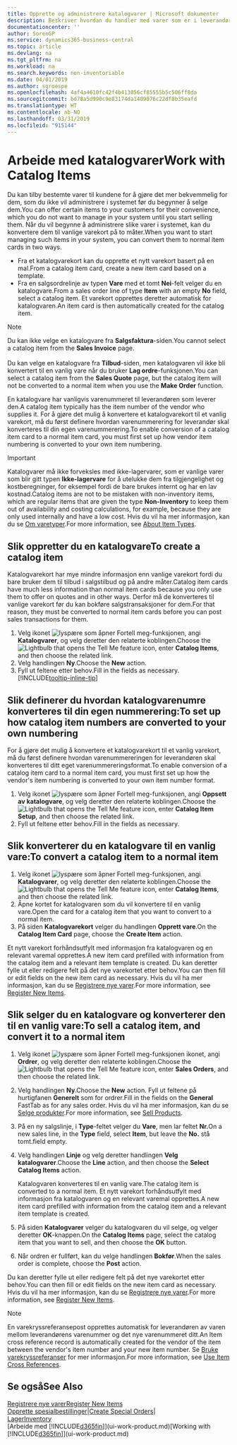 ```yaml
---
title: Opprette og administrere katalogvarer | Microsoft dokumenter
description: Beskriver hvordan du handler med varer som er i leverandørerlisten for varer, men som ikke er i din egen oversikt over varer.
documentationcenter: ''
author: SorenGP
ms.service: dynamics365-business-central
ms.topic: article
ms.devlang: na
ms.tgt_pltfrm: na
ms.workload: na
ms.search.keywords: non-inventoriable
ms.date: 04/01/2019
ms.author: sgroespe
ms.openlocfilehash: 4af4a4610fc42f4b413056cf85555b5c506ff8da
ms.sourcegitcommit: bd78a5d990c9e83174da1409076c22df8b35eafd
ms.translationtype: HT
ms.contentlocale: nb-NO
ms.lasthandoff: 03/31/2019
ms.locfileid: "915144"
---
```

# <a name="work-with-catalog-items"></a><span data-ttu-id="82a49-103">Arbeide med katalogvarer</span><span class="sxs-lookup"><span data-stu-id="82a49-103">Work with Catalog Items</span></span>
<span data-ttu-id="82a49-104">Du kan tilby bestemte varer til kundene for å gjøre det mer bekvemmelig for dem, som du ikke vil administrere i systemet før du begynner å selge dem.</span><span class="sxs-lookup"><span data-stu-id="82a49-104">You can offer certain items to your customers for their convenience, which you do not want to manage in your system until you start selling them.</span></span> <span data-ttu-id="82a49-105">Når du vil begynne å administrere slike varer i systemet, kan du konvertere dem til vanlige varekort på to måter.</span><span class="sxs-lookup"><span data-stu-id="82a49-105">When you want to start managing such items in your system, you can convert them to normal item cards in two ways.</span></span>

* <span data-ttu-id="82a49-106">Fra et katalogvarekort kan du opprette et nytt varekort basert på en mal.</span><span class="sxs-lookup"><span data-stu-id="82a49-106">From a catalog item card, create a new item card based on a template.</span></span>
* <span data-ttu-id="82a49-107">Fra en salgsordrelinje av typen **Vare** med et tomt **Nei**-felt velger du en katalogvare.</span><span class="sxs-lookup"><span data-stu-id="82a49-107">From a sales order line of type **Item** with an empty **No** field, select a catalog item.</span></span> <span data-ttu-id="82a49-108">Et varekort opprettes deretter automatisk for katalogvaren.</span><span class="sxs-lookup"><span data-stu-id="82a49-108">An item card is then automatically created for the catalog item.</span></span>

> [!NOTE]  
> <span data-ttu-id="82a49-109">Du kan ikke velge en katalogvare fra **Salgsfaktura**-siden.</span><span class="sxs-lookup"><span data-stu-id="82a49-109">You cannot select a catalog item from the **Sales Invoice** page.</span></span><br /><br />
> <span data-ttu-id="82a49-110">Du kan velge en katalogvare fra **Tilbud**-siden, men katalogvaren vil ikke bli konvertert til en vanlig vare når du bruker **Lag ordre**-funksjonen.</span><span class="sxs-lookup"><span data-stu-id="82a49-110">You can select a catalog item from the **Sales Quote** page, but the catalog item will not be converted to a normal item when you use the **Make Order** function.</span></span>

<span data-ttu-id="82a49-111">En katalogvare har vanligvis varenummeret til leverandøren som leverer den.</span><span class="sxs-lookup"><span data-stu-id="82a49-111">A catalog item typically has the item number of the vendor who supplies it.</span></span> <span data-ttu-id="82a49-112">For å gjøre det mulig å konvertere et katalogvarekort til et vanlig varekort, må du først definere hvordan varenummerering for leverandør skal konverteres til din egen varenummerering.</span><span class="sxs-lookup"><span data-stu-id="82a49-112">To enable conversion of a catalog item card to a normal item card, you must first set up how vendor item numbering is converted to your own item numbering.</span></span>   

> [!Important]
> <span data-ttu-id="82a49-113">Katalogvarer må ikke forveksles med ikke-lagervarer, som er vanlige varer som blir gitt typen **Ikke-lagervare** for å utelukke dem fra tilgjengelighet og kostberegninger, for eksempel fordi de bare brukes internt og har en lav kostnad.</span><span class="sxs-lookup"><span data-stu-id="82a49-113">Catalog items are not to be mistaken with non-inventory items, which are regular items that are given the type **Non-Inventory** to keep them out of availability and costing calculations, for example, because they are only used internally and have a low cost.</span></span> <span data-ttu-id="82a49-114">Hvis du vil ha mer informasjon, kan du se [Om varetyper](inventory-about-item-types.md).</span><span class="sxs-lookup"><span data-stu-id="82a49-114">For more information, see [About Item Types](inventory-about-item-types.md).</span></span>

## <a name="to-create-a-catalog-item"></a><span data-ttu-id="82a49-115">Slik oppretter du en katalogvare</span><span class="sxs-lookup"><span data-stu-id="82a49-115">To create a catalog item</span></span>
<span data-ttu-id="82a49-116">Katalogvarekort har mye mindre informasjon enn vanlige varekort fordi du bare bruker dem til tilbud i salgstilbud og på andre måter.</span><span class="sxs-lookup"><span data-stu-id="82a49-116">Catalog item cards have much less information than normal item cards because you only use them to offer on quotes and in other ways.</span></span> <span data-ttu-id="82a49-117">Derfor må de konverteres til vanlige varekort før du kan bokføre salgstransaksjoner for dem.</span><span class="sxs-lookup"><span data-stu-id="82a49-117">For that reason, they must be converted to normal item cards before you can post sales transactions for them.</span></span>

1. <span data-ttu-id="82a49-118">Velg ikonet ![lyspære som åpner Fortell meg-funksjonen](media/ui-search/search_small.png "Fortell hva du vil gjøre"), angi **Katalogvarer**, og velg deretter den relaterte koblingen.</span><span class="sxs-lookup"><span data-stu-id="82a49-118">Choose the ![Lightbulb that opens the Tell Me feature](media/ui-search/search_small.png "Tell me what you want to do") icon, enter **Catalog Items**, and then choose the related link.</span></span>
2. <span data-ttu-id="82a49-119">Velg handlingen **Ny**.</span><span class="sxs-lookup"><span data-stu-id="82a49-119">Choose the **New** action.</span></span>
3. <span data-ttu-id="82a49-120">Fyll ut feltene etter behov.</span><span class="sxs-lookup"><span data-stu-id="82a49-120">Fill in the fields as necessary.</span></span> [!INCLUDE[tooltip-inline-tip](includes/tooltip-inline-tip_md.md)]

## <a name="to-set-up-how-catalog-item-numbers-are-converted-to-your-own-numbering"></a><span data-ttu-id="82a49-121">Slik definerer du hvordan katalogvarenumre konverteres til din egen nummerering:</span><span class="sxs-lookup"><span data-stu-id="82a49-121">To set up how catalog item numbers are converted to your own numbering</span></span>
<span data-ttu-id="82a49-122">For å gjøre det mulig å konvertere et katalogvarekort til et vanlig varekort, må du først definere hvordan varenummereringen for leverandøren skal konverteres til ditt eget varenummereringsformat.</span><span class="sxs-lookup"><span data-stu-id="82a49-122">To enable conversion of a catalog item card to a normal item card, you must first set up how the vendor's item numbering is converted to your own item number format.</span></span>

1. <span data-ttu-id="82a49-123">Velg ikonet ![lyspære som åpner Fortell meg-funksjonen](media/ui-search/search_small.png "Fortell hva du vil gjøre"), angi **Oppsett av katalogvare**, og velg deretter den relaterte koblingen.</span><span class="sxs-lookup"><span data-stu-id="82a49-123">Choose the ![Lightbulb that opens the Tell Me feature](media/ui-search/search_small.png "Tell me what you want to do") icon, enter **Catalog Item Setup**, and then choose the related link.</span></span>
2. <span data-ttu-id="82a49-124">Fyll ut feltene etter behov.</span><span class="sxs-lookup"><span data-stu-id="82a49-124">Fill in the fields as necessary.</span></span>

## <a name="to-convert-a-catalog-item-to-a-normal-item"></a><span data-ttu-id="82a49-125">Slik konverterer du en katalogvare til en vanlig vare:</span><span class="sxs-lookup"><span data-stu-id="82a49-125">To convert a catalog item to a normal item</span></span>
1. <span data-ttu-id="82a49-126">Velg ikonet ![lyspære som åpner Fortell meg-funksjonen](media/ui-search/search_small.png "Fortell hva du vil gjøre"), angi **Katalogvarer**, og velg deretter den relaterte koblingen.</span><span class="sxs-lookup"><span data-stu-id="82a49-126">Choose the ![Lightbulb that opens the Tell Me feature](media/ui-search/search_small.png "Tell me what you want to do") icon, enter **Catalog Items**, and then choose the related link.</span></span>
2. <span data-ttu-id="82a49-127">Åpne kortet for katalogvaren som du vil konvertere til en vanlig vare.</span><span class="sxs-lookup"><span data-stu-id="82a49-127">Open the card for a catalog item that you want to convert to a normal item.</span></span>
3. <span data-ttu-id="82a49-128">På siden **Katalogvarekort** velger du handlingen **Opprett vare**.</span><span class="sxs-lookup"><span data-stu-id="82a49-128">On the **Catalog Item Card** page, choose the **Create Item** action.</span></span>

<span data-ttu-id="82a49-129">Et nytt varekort forhåndsutfylt med informasjon fra katalogvaren og en relevant varemal opprettes.</span><span class="sxs-lookup"><span data-stu-id="82a49-129">A new item card prefilled with information from the catalog item and a relevant item template is created.</span></span> <span data-ttu-id="82a49-130">Du kan deretter fylle ut eller redigere felt på det nye varekortet etter behov.</span><span class="sxs-lookup"><span data-stu-id="82a49-130">You can then fill or edit fields on the new item card as necessary.</span></span> <span data-ttu-id="82a49-131">Hvis du vil ha mer informasjon, kan du se [Registrere nye varer](inventory-how-register-new-items.md).</span><span class="sxs-lookup"><span data-stu-id="82a49-131">For more information, see [Register New Items](inventory-how-register-new-items.md).</span></span>

## <a name="to-sell-a-catalog-item-and-convert-it-to-a-normal-item"></a><span data-ttu-id="82a49-132">Slik selger du en katalogvare og konverterer den til en vanlig vare:</span><span class="sxs-lookup"><span data-stu-id="82a49-132">To sell a catalog item, and convert it to a normal item</span></span>
1. <span data-ttu-id="82a49-133">Velg ikonet ![lyspære som åpner Fortell meg-funksjonen](media/ui-search/search_small.png "Fortell hva du vil gjøre") ikonet, angi **Ordrer**, og velg deretter den relaterte koblingen.</span><span class="sxs-lookup"><span data-stu-id="82a49-133">Choose the ![Lightbulb that opens the Tell Me feature](media/ui-search/search_small.png "Tell me what you want to do") icon, enter **Sales Orders**, and then choose the related link.</span></span>
2. <span data-ttu-id="82a49-134">Velg handlingen **Ny**.</span><span class="sxs-lookup"><span data-stu-id="82a49-134">Choose the **New** action.</span></span> <span data-ttu-id="82a49-135">Fyll ut feltene på hurtigfanen **Generelt** som for ordrer.</span><span class="sxs-lookup"><span data-stu-id="82a49-135">Fill in the fields on the **General** FastTab as for any sales order.</span></span> <span data-ttu-id="82a49-136">Hvis du vil ha mer informasjon, kan du se [Selge produkter](sales-how-sell-products.md).</span><span class="sxs-lookup"><span data-stu-id="82a49-136">For more information, see [Sell Products](sales-how-sell-products.md).</span></span>
3. <span data-ttu-id="82a49-137">På en ny salgslinje, i **Type**-feltet velger du **Vare**, men lar feltet **Nr.**</span><span class="sxs-lookup"><span data-stu-id="82a49-137">On a new sales line, in the **Type** field, select **Item**, but leave the **No.**</span></span> <span data-ttu-id="82a49-138">stå tomt.</span><span class="sxs-lookup"><span data-stu-id="82a49-138">field empty.</span></span>
4. <span data-ttu-id="82a49-139">Velg handlingen **Linje** og velg deretter handlingen **Velg katalogvarer**.</span><span class="sxs-lookup"><span data-stu-id="82a49-139">Choose the **Line** action, and then choose the **Select Catalog Items** action.</span></span>

    <span data-ttu-id="82a49-140">Katalogvaren konverteres til en vanlig vare.</span><span class="sxs-lookup"><span data-stu-id="82a49-140">The catalog item is converted to a normal item.</span></span> <span data-ttu-id="82a49-141">Et nytt varekort forhåndsutfylt med informasjon fra katalogvaren og en relevant varemal opprettes.</span><span class="sxs-lookup"><span data-stu-id="82a49-141">A new item card prefilled with information from the catalog item and a relevant item template is created.</span></span>
5. <span data-ttu-id="82a49-142">På siden **Katalogvarer** velger du katalogvaren du vil selge, og velger deretter **OK**-knappen.</span><span class="sxs-lookup"><span data-stu-id="82a49-142">On the **Catalog Items** page, select the catalog item that you want to sell, and then choose the **OK** button.</span></span>
6. <span data-ttu-id="82a49-143">Når ordren er fullført, kan du velge handlingen **Bokfør**.</span><span class="sxs-lookup"><span data-stu-id="82a49-143">When the sales order is complete, choose the **Post** action.</span></span>

<span data-ttu-id="82a49-144">Du kan deretter fylle ut eller redigere felt på det nye varekortet etter behov.</span><span class="sxs-lookup"><span data-stu-id="82a49-144">You can then fill or edit fields on the new item card as necessary.</span></span> <span data-ttu-id="82a49-145">Hvis du vil ha mer informasjon, kan du se [Registrere nye varer](inventory-how-register-new-items.md).</span><span class="sxs-lookup"><span data-stu-id="82a49-145">For more information, see [Register New Items](inventory-how-register-new-items.md).</span></span>

> [!NOTE]  
>   <span data-ttu-id="82a49-146">En varekryssreferansepost opprettes automatisk for leverandøren av varen mellom leverandørens varenummer og det nye varenummeret ditt.</span><span class="sxs-lookup"><span data-stu-id="82a49-146">An Item cross reference record is automatically created for the vendor of the item between the vendor's item number and your new item number.</span></span> <span data-ttu-id="82a49-147">Se [Bruke varekryssreferanser](inventory-how-use-item-cross-refs.md) for mer informasjon.</span><span class="sxs-lookup"><span data-stu-id="82a49-147">For more information, see [Use Item Cross References](inventory-how-use-item-cross-refs.md).</span></span>

## <a name="see-also"></a><span data-ttu-id="82a49-148">Se også</span><span class="sxs-lookup"><span data-stu-id="82a49-148">See Also</span></span>
[<span data-ttu-id="82a49-149">Registrere nye varer</span><span class="sxs-lookup"><span data-stu-id="82a49-149">Register New Items</span></span>](inventory-how-register-new-items.md)  
<span data-ttu-id="82a49-150">[Opprette spesialbestillinger](sales-how-to-create-special-orders.md)|</span><span class="sxs-lookup"><span data-stu-id="82a49-150">[Create Special Orders](sales-how-to-create-special-orders.md)|</span></span>  
[<span data-ttu-id="82a49-151">Lager</span><span class="sxs-lookup"><span data-stu-id="82a49-151">Inventory</span></span>](inventory-manage-inventory.md)  
<span data-ttu-id="82a49-152">[Arbeide med [!INCLUDE[d365fin](includes/d365fin_md.md)]](ui-work-product.md)</span><span class="sxs-lookup"><span data-stu-id="82a49-152">[Working with [!INCLUDE[d365fin](includes/d365fin_md.md)]](ui-work-product.md)</span></span>
